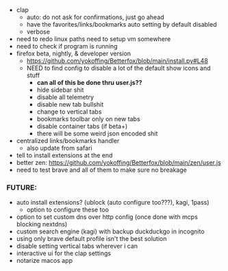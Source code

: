 - clap
	- auto: do not ask for confirmations, just go ahead
	- have the favorites/links/bookmarks auto setting by default disabled
	- verbose
- need to redo linux paths need to setup vm somewhere
- need to check if program is running
- firefox beta, nightly, & developer version
	- https://github.com/yokoffing/Betterfox/blob/main/install.py#L48
	- NEED to find config to disable a lot of the default show icons and stuff
		- **can all of this be done thru user.js??**
		- hide sidebar shit
		- disable all telemetry
		- disable new tab bullshit
		- change to vertical tabs
		- bookmarks toolbar only on new tabs
		- disable container tabs (if beta+)
		- there will be some weird json encoded shit
- centralized links/bookmarks handler
	- also update from safari
- tell to install extensions at the end
- better zen: https://github.com/yokoffing/Betterfox/blob/main/zen/user.js
- need to test brave and all of them to make sure no breakage

### FUTURE:
- auto install extensions? (ublock (auto configure too???), kagi, 1pass)
	- option to configure these too
- option to set custom dns over http config (once done with mcps blocking nextdns)
- custom search engine (kagi) with backup duckduckgo in incognito
- using only brave default profile isn't the best solution
- disable setting vertical tabs wherever i can
- interactive ui for the clap settings
- notarize macos app
